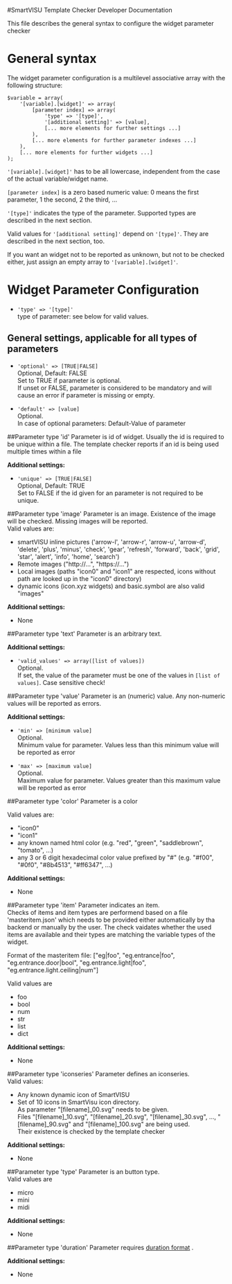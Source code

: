 #SmartVISU Template Checker Developer Documentation

This file describes the general syntax to configure the widget parameter checker

# General syntax
The widget parameter configuration is a multilevel associative array with the following structure:

	$variable = array(
		'[variable].[widget]' => array(
			[parameter index] => array(
				'type' => '[type]',
				'[additional setting]' => [value],
				[... more elements for further settings ...]
			),
			[... more elements for further parameter indexes ...]
		),
		[... more elements for further widgets ...]
	);

`'[variable].[widget]'` has to be all lowercase, independent from the case of the actual variable/widget name.

`[parameter index]` is a zero based numeric value: 0 means the first parameter, 1 the second, 2 the third, ...

`'[type]'` indicates the type of the parameter. Supported types are described in the next section.

Valid values for `'[additional setting]'` depend on `'[type]'`. They are described in the next section, too.

If you want an widget not to be reported as unknown, but not to be checked either, just assign an empty array to `'[variable].[widget]'`.

# Widget Parameter Configuration
  
* `'type' => '[type]'`  
  type of parameter: see below for valid values.

## General settings, applicable for all types of parameters
* `'optional' => [TRUE|FALSE]`  
Optional, Default: FALSE  
Set to TRUE if parameter is optional.  
If unset or FALSE, parameter is considered to be mandatory and will cause an error if parameter is missing or empty.

* `'default' => [value]`  
Optional.  
In case of optional parameters: Default-Value of parameter 

##Parameter type 'id'
Parameter is id of widget. Usually the id is required to be unique within a file. The template checker reports if an id is being used multiple
times within a file

**Additional settings:**  

* `'unique' => [TRUE|FALSE]`  
Optional, Default: TRUE  
Set to FALSE if the id given for an parameter is not required to be unique. 

##Parameter type 'image'
Parameter is an image. Existence of the image will be checked. Missing images will be reported.  
Valid values are:

* smartVISU inline pictures ('arrow-l', 'arrow-r', 'arrow-u', 'arrow-d', 'delete', 'plus', 'minus', 'check', 'gear', 'refresh', 'forward', 'back', 'grid', 'star', 'alert', 'info', 'home', 'search')
* Remote images ("http://...", "https://...")
* Local images (paths "icon0" and "icon1" are respected,  icons without path are looked up in the "icon0" directory)
* dynamic icons (icon.xyz widgets) and basic.symbol are also valid "images"

**Additional settings:**  

* None

##Parameter type 'text'
Parameter is an arbitrary text.

**Additional settings:**  

* `'valid_values' => array([list of values])`  
Optional.  
If set, the value of the parameter must be one of the values in `[list of values]`. Case sensitive check!

##Parameter type 'value'
Parameter is an (numeric) value. Any non-numeric values will be reported as errors.

**Additional settings:**  

* `'min' => [minimum value]`  
Optional.  
Minimum value for parameter. Values less than this minimum value will be reported as error


* `'max' => [maximum value]`  
Optional.  
Maximum value for parameter. Values greater than this maximum value will be reported as error

##Parameter type 'color'
Parameter is a color

Valid values are:

* "icon0"
* "icon1"
* any known named html color (e.g. "red", "green", "saddlebrown", "tomato", ...)
* any 3 or 6 digit hexadecimal color value prefixed by "#" (e.g. "#f00", "#0f0", "#8b4513", "#ff6347", ...)

**Additional settings:**  

* None

##Parameter type 'item'
Parameter indicates an item.  
Checks of items and item types are performend based on a file 'masteritem.json' which needs to be provided
either automatically by tha backend or manually by the user. The check vaidates whether the used items are available
and their types are matching the variable types of the widget.

Format of the masteritem file:
["eg|foo", "eg.entrance|foo", "eg.entrance.door|bool", "eg.entrance.light|foo", "eg.entrance.light.ceiling|num"]

Valid values are
* foo
* bool
* num
* str
* list
* dict
  
**Additional settings:**  

* None


##Parameter type 'iconseries'
Parameter defines an iconseries.  
Valid values:

* Any known dynamic icon of SmartVISU
* Set of 10 icons in SmartVisu icon directory.  
As parameter "\[filename\]_00.svg" needs to be given.  
Files "\[filename\]_10.svg", "\[filename\]_20.svg", "\[filename\]_30.svg", ...,  "\[filename\]_90.svg" and "\[filename\]_100.svg" are being used.  
Their existence is checked by the template checker

**Additional settings:**  

* None

##Parameter type 'type'
Parameter is an button type.  
Valid values are

* micro
* mini
* midi

**Additional settings:**  

* None

##Parameter type 'duration'
Parameter requires [duration format](http://docu.smartvisu.de/2.7/index.php?page=misc/fundamentals) .

**Additional settings:**  

* None